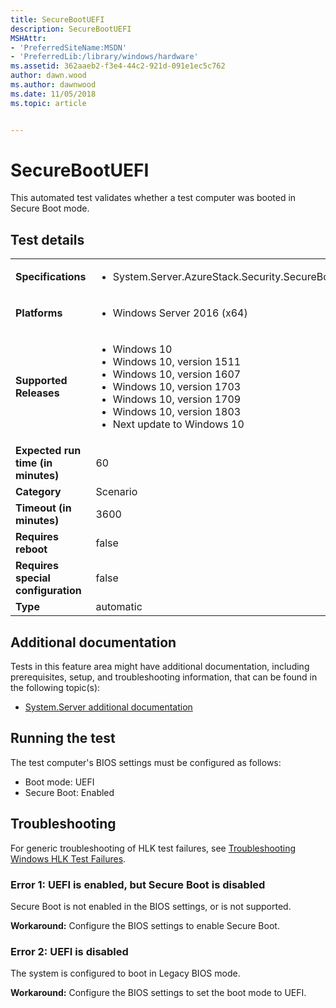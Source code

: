 ```yaml
---
title: SecureBootUEFI
description: SecureBootUEFI
MSHAttr:
- 'PreferredSiteName:MSDN'
- 'PreferredLib:/library/windows/hardware'
ms.assetid: 362aaeb2-f3e4-44c2-921d-091e1ec5c762
author: dawn.wood
ms.author: dawnwood
ms.date: 11/05/2018
ms.topic: article


---
```


# <span id="p_hlk_test.908e4447-31e4-49c7-a6a8-486558006d0e"></span>SecureBootUEFI


This automated test validates whether a test computer was booted in Secure Boot mode.

## Test details

|||
|---|---|
| **Specifications**  | <ul><li>System.Server.AzureStack.Security.SecureBootUEFIOverPXE</li></ul> |  
| **Platforms**   | <ul><li>Windows Server 2016 (x64)</li></ul> |
| **Supported Releases** | <ul><li>Windows 10</li><li>Windows 10, version 1511</li><li>Windows 10, version 1607</li><li>Windows 10, version 1703</li><li>Windows 10, version 1709</li><li>Windows 10, version 1803</li><li>Next update to Windows 10</li></ul> |
|**Expected run time (in minutes)**| 60 |
|**Category**| Scenario |
|**Timeout (in minutes)**| 3600 |
|**Requires reboot**| false |
|**Requires special configuration**| false |
|**Type**| automatic |



## <span id="Additional_documentation"></span><span id="additional_documentation"></span><span id="ADDITIONAL_DOCUMENTATION"></span>Additional documentation


Tests in this feature area might have additional documentation, including prerequisites, setup, and troubleshooting information, that can be found in the following topic(s):

-   [System.Server additional documentation](system-server-additional-documentation.md)

## <span id="Running_the_test"></span><span id="running_the_test"></span><span id="RUNNING_THE_TEST"></span>Running the test


The test computer's BIOS settings must be configured as follows:

-   Boot mode: UEFI
-   Secure Boot: Enabled

## <span id="Troubleshooting"></span><span id="troubleshooting"></span><span id="TROUBLESHOOTING"></span>Troubleshooting


For generic troubleshooting of HLK test failures, see [Troubleshooting Windows HLK Test Failures](../user/troubleshooting-windows-hlk-test-failures.md).

### <span id="Error_1__UEFI_is_enabled__but_Secure_Boot_is_disabled"></span><span id="error_1__uefi_is_enabled__but_secure_boot_is_disabled"></span><span id="ERROR_1__UEFI_IS_ENABLED__BUT_SECURE_BOOT_IS_DISABLED"></span>**Error 1: UEFI is enabled, but Secure Boot is disabled**

Secure Boot is not enabled in the BIOS settings, or is not supported.

**Workaround:** Configure the BIOS settings to enable Secure Boot.

### <span id="Error_2__UEFI_is_disabled"></span><span id="error_2__uefi_is_disabled"></span><span id="ERROR_2__UEFI_IS_DISABLED"></span>**Error 2: UEFI is disabled**

The system is configured to boot in Legacy BIOS mode.

**Workaround:** Configure the BIOS settings to set the boot mode to UEFI.










